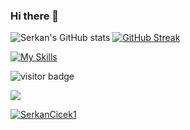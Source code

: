 ### Hi there 👋

<!--
**SerkanCicek1/SerkanCicek1** is a ✨ _special_ ✨ repository because its `README.md` (this file) appears on your GitHub profile.

Here are some ideas to get you started:

- 🔭 I’m currently working on ...
- 🌱 I’m currently learning ...
- 👯 I’m looking to collaborate on ...
- 🤔 I’m looking for help with ...
- 💬 Ask me about ...
- 📫 How to reach me: ...
- 😄 Pronouns: ...
- ⚡ Fun fact: ...
-->
![Serkan's GitHub stats](https://github-readme-stats.vercel.app/api?username=SerkanCicek1&show_icons=true&theme=tokyonight&hide_border=true) 
[![GitHub Streak](http://github-readme-streak-stats.herokuapp.com?user=SerkanCicek1&theme=tokyonight&hide_border=true&date_format=M%20j%5B%2C%20Y%5D)](https://git.io/streak-stats)
   
[![My Skills](https://skillicons.dev/icons?i=py,java,idea,git,github,vscode,discord&theme=dark)](https://skillicons.dev)

![visitor badge](https://visitor-badge.glitch.me/badge?page_id=SerkanCicek1.visitor-badge&left_text=Profile%20views) 

<a href="https://wakatime.com"><img src="https://wakatime.com/share/@0f144fc0-8a07-44e0-8f3e-4ae3bfc710e1/58692e8e-0073-4e52-b7b5-1e5bebe53290.svg" /></a>

<a href="https://github.com/SerkanCicek1/github-profile-trophy">
            <img src="https://github-profile-trophy.vercel.app/?username=SerkanCicek1&row=1&column=7&theme=darkhub" alt="SerkanCicek1" />
        </a>
    </div>
